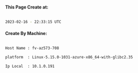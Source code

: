 
   
#### This Page Create at:

```bash

2023-02-16 - 22:33:15 UTC

```

#### Create By Machine:

```bash

Host Name : fv-az573-708

platform  : Linux-5.15.0-1031-azure-x86_64-with-glibc2.35

Ip Local  : 10.1.0.191

```

